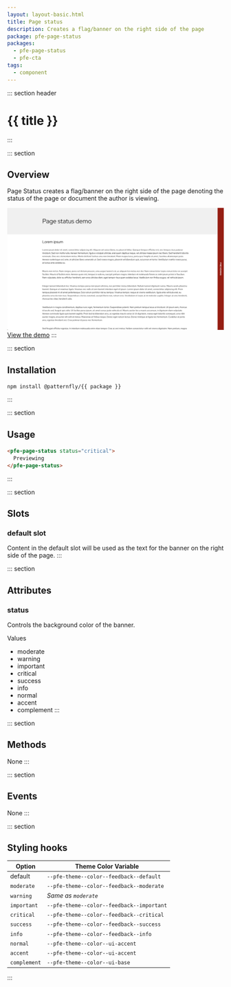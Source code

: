 ```yaml
---
layout: layout-basic.html
title: Page status
description: Creates a flag/banner on the right side of the page
package: pfe-page-status
packages:
  - pfe-page-status
  - pfe-cta
tags:
  - component
---
```


::: section header
# {{ title }}
:::

::: section
## Overview
Page Status creates a flag/banner on the right side of the page denoting the status of the page or document the author is viewing.

<img src="page-status-demo.png" style="max-width: 100%" alt="">
<br>

<pfe-cta>
  <a href="demo">View the demo</a>
</pfe-cta>
:::

::: section
## Installation

```shell
npm install @patternfly/{{ package }}
```
:::

::: section
## Usage

```html
<pfe-page-status status="critical">
  Previewing
</pfe-page-status>
```
:::

::: section
## Slots
### default slot
Content in the default slot will be used as the text for the banner on the right side of the page.
:::

::: section
## Attributes
### status
Controls the background color of the banner.

Values
- moderate
- warning
- important
- critical
- success
- info
- normal
- accent
- complement
:::

::: section
## Methods
None
:::

::: section
## Events
None
:::

::: section
## Styling hooks
| Option | Theme Color Variable |
| ------ | -------------------- |
| default | `--pfe-theme--color--feedback--default` |
| `moderate` | `--pfe-theme--color--feedback--moderate` |
| `warning` | *Same as `moderate`* |
| `important` | `--pfe-theme--color--feedback--important` |
| `critical` | `--pfe-theme--color--feedback--critical` |
| `success` | `--pfe-theme--color--feedback--success` |
| `info` | `--pfe-theme--color--feedback--info` |
| `normal` | `--pfe-theme--color--ui-accent` |
| `accent` | `--pfe-theme--color--ui-accent` |
| `complement` | `--pfe-theme--color--ui-base` |

:::